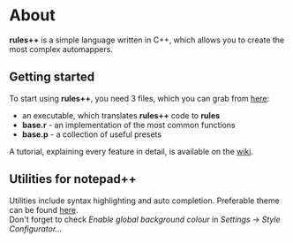 # About
**rules++** is a simple language written in C++, which allows you to create the most complex automappers.

## Getting started
To start using **rules++**, you need 3 files, which you can grab from [here](https://github.com/Aerll/rpp/releases/tag/v1.0.0):
  - an executable, which translates **rules++** code to **rules**
  - **base.r** - an implementation of the most common functions
  - **base.p** - a collection of useful presets
  
A tutorial, explaining every feature in detail, is available on the [wiki](https://github.com/Aerll/rpp/wiki).

## Utilities for notepad++
Utilities include syntax highlighting and auto completion. Preferable theme can be found [here](https://github.com/cydh/VS2015-Dark-Npp).<br/>
Don't forget to check _Enable global background colour_ in _Settings -> Style Configurator..._
